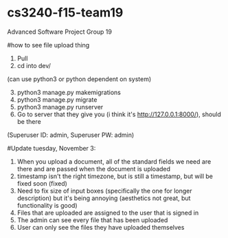 # cs3240-f15-team19
Advanced Software Project Group 19

#how to see file upload thing
1. Pull
2. cd into dev/

(can use python3 or python dependent on system)

3. python3 manage.py makemigrations
4. python3 manage.py migrate
5. python3 manage.py runserver
6. Go to server that they give you (i think it's http://127.0.0.1:8000/), should be there


(Superuser ID: admin, Superuser PW: admin)

#Update tuesday, November 3:
1. When you upload a document, all of the standard fields we need are there and are passed when the document is uploaded
2. timestamp isn't the right timezone, but is still a timestamp, but will be fixed soon (fixed)
3. Need to fix size of input boxes (specifically the one for longer description) but it's being annoying (aesthetics not great, but functionality is good)
4. Files that are uploaded are assigned to the user that is signed in
5. The admin can see every file that has been uploaded
6. User can only see the files they have uploaded themselves

